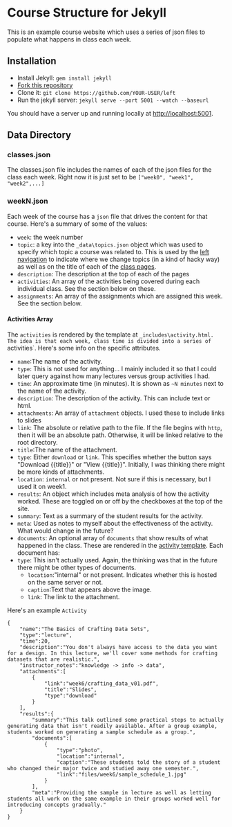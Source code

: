 # Course Structure for Jekyll
This is an example course website which uses a series of json files to populate what happens in class each week.

## Installation

- Install Jekyll: `gem install jekyll`
- [Fork this repository](https://github.com/bsalinas/FiveMoreTopics)
- Clone it: `git clone https://github.com/YOUR-USER/left`
- Run the jekyll server: `jekyll serve --port 5001 --watch --baseurl`

You should have a server up and running locally at <http://localhost:5001>.

## Data Directory
### classes.json
The classes.json file includes the names of each of the json files for the class each week. Right now it is just set to be `["week0", "week1", "week2",...]`

### weekN.json
Each week of the course has a `json` file that drives the content for that course. Here's a summary of some of the values:
* `week`: the week number
* `topic`: a key into the `_data\topics.json` object which was used to specify which topic a course was related to. This is used by the [left navigation](https://github.com/bsalinas/FiveMoreTopics/blob/gh-pages/_layouts/layout.html#L141) to indicate where we change topics (in a kind of hacky way) as well as on the title of each of the [class pages](https://github.com/bsalinas/FiveMoreTopics/blob/gh-pages/_layouts/post.html#L6).
* `description`: The description at the top of each of the pages
* `activities`: An array of the activities being covered during each individual class. See the section below on these.
* `assignments`: An array of the assignments which are assigned this week. See the section below.

#### Activities Array
The `activities` is rendered by the template at `_includes\activity.html. The idea is that each week, class time is divided into a series of `activities`.  Here's some info on the specific attributes.
* `name`:The name of the activity.
* `type`: This is not used for anything... I mainly included it so that I could later query against how many lectures versus group activities I had.
* `time`: An approximate time (in minutes). It is shown as `~N minutes` next to the name of the activity.
* `description`: The description of the activity. This can include text or html.
* `attachments`: An array of `attachment` objects. I used these to include links to slides
 * `link`: The absolute or relative path to the file. If the file begins with `http`, then it will be an absolute path. Otherwise, it will be linked relative to the root directory.
 * `title`:The name of the attachment.
 * `type`: Either `download` or `link`. This specifies whether the button says "Download {{title}}" or "View {{title}}". Initially, I was thinking there might be more kinds of attachments.
 * `location`: `internal` or not present. Not sure if this is necessary, but I used it on week1.
* `results`: An object which includes meta analysis of how the activity worked. These are toggled on or off by the checkboxes at the top of the site.
 * `summary`: Text as a summary of the student results for the activity.
 * `meta`: Used as notes to myself about the effectiveness of the activity. What would change in the future?
 * `documents`: An optional array of `documents` that show results of what happened in the class. These are rendered in the [activity template](https://github.com/bsalinas/FiveMoreTopics/blob/gh-pages/_includes/activity.html#L16). Each document has:
  * `type`: This isn't actually used. Again, the thinking was that in the future there might be other types of documents. 
	* `location`:"internal" or not present. Indicates whether this is hosted on the same server or not.
	* `caption`:Text that appears above the image.
	* `link`: The link to the attachment.

Here's an example `Activity`
```
{
	"name":"The Basics of Crafting Data Sets",
	"type":"lecture",
	"time":20,
	"description":"You don't always have access to the data you want for a design. In this lecture, we'll cover some methods for crafting datasets that are realistic.",
	"instructor_notes":"knowledge -> info -> data",
	"attachments":[
		{
			"link":"week6/crafting_data_v01.pdf",
			"title":"Slides",
			"type":"download"
		}
	],
	"results":{
		"summary":"This talk outlined some practical steps to actually generating data that isn't readily available. After a group example, students worked on generating a sample schedule as a group.",
		"documents":[
			{
				"type":"photo",
				"location":"internal",
				"caption":"These students told the story of a student who changed their major twice and studied away one semester.",
				"link":"files/week6/sample_schedule_1.jpg"
			}
		],
		"meta":"Providing the sample in lecture as well as letting students all work on the same example in their groups worked well for introducing concepts gradually."
	}
}
```
